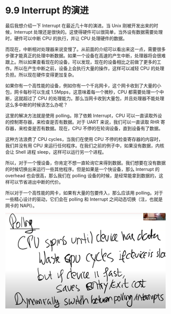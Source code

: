 # 9.9 Interrupt 的演进

最后我想介绍一下 Interrupt 在最近几十年的演进。当 Unix 刚被开发出来的时候，Interrupt 处理还是很快的。这使得硬件可以很简单，当外设有数据需要处理时，硬件可以中断 CPU 的执行，并让 CPU 处理硬件的数据。

而现在，中断相对处理器来说变慢了。从前面的介绍可以看出来这一点，需要很多步骤才能真正的处理中断数据。如果一个设备在高速的产生中断，处理器将会很难跟上。所以如果查看现在的设备，可以发现，现在的设备相比之前做了更多的工作。所以在产生中断之前，设备上会执行大量的操作，这样可以减轻 CPU 的处理负担。所以现在硬件变得更加复杂。

如果你有一个高性能的设备，例如你有一个千兆网卡，这个网卡收到了大量的小包，网卡每秒可以生成 1.5Mpps，这意味着每一个微秒，CPU 都需要处理一个中断，这就超过了 CPU 的处理能力。那么当网卡收到大量包，并且处理器不能处理这么多中断的时候该怎么办呢？

这里的解决方法就是使用 polling。除了依赖 Interrupt，CPU 可以一直读取外设的控制寄存器，来检查是否有数据。对于 UART 来说，我们可以一直读取 RHR 寄存器，来检查是否有数据。现在，CPU 不停的在轮询设备，直到设备有了数据。

这种方法浪费了 CPU cycles，当我们在使用 CPU 不停的检查寄存器的内容时，我们并没有用 CPU 来运行任何程序。在我们之前的例子中，如果没有数据，内核会让 Shell 进程 sleep，这样可以运行另一个进程。

所以，对于一个慢设备，你肯定不想一直轮询它来得到数据。我们想要在没有数据的时候切换出来运行一些其他程序。但是如果是一个快设备，那么 Interrupt 的 overhead 也会很高，那么我们在 polling 设备的时候，是经常能拿到数据的，这样可以节省进出中断的代价。

所以对于一个高性能的网卡，如果有大量的包要传入，那么应该用 polling。对于一些精心设计的驱动，它们会在 polling 和 Interrupt 之间动态切换（注，也就是网卡的 NAPI）。

![](<../assets/image (764).png>)
